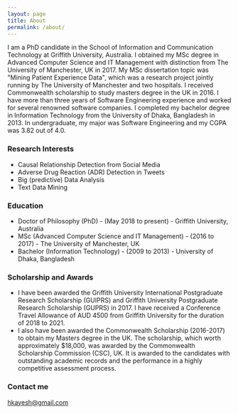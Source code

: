 ```yaml
---
layout: page
title: About
permalink: /about/
---
```

I am a PhD candidate in the School of Information and Communication Technology at Griffith University, Australia. I obtained my MSc degree in Advanced Computer Science and IT Management with distinction from The University of Manchester, UK in 2017. My MSc dissertation topic was "Mining Patient Experience Data", which was a research project jointly running by The University of Manchester and two hospitals. I received Commonwealth scholarship to study masters degree in the UK in 2016. I have more than three years of Software Engineering experience and worked for several renowned software companies. I completed my bachelor degree in Information Technology from the University of Dhaka, Bangladesh in 2013. In undergraduate, my major was Software Engineering and my CGPA was 3.82 out of 4.0.

### Research Interests

- Causal Relationship Detection from Social Media
- Adverse Drug Reaction (ADR) Detection in Tweets 
- Big (predictive) Data Analysis
- Text Data Mining 

### Education

- Doctor of Philosophy (PhD) - (May 2018 to present) - Griffith University, Australia
- MSc (Advanced Computer Science and IT Management) - (2016 to 2017) - The University of Manchester, UK
- Bachelor (Information Technology) - (2009 to 2013) - University of Dhaka, Bangladesh

### Scholarship and Awards

- I have been awarded the Griffith University International Postgraduate Research Scholarship (GUIPRS) and  Griffith University Postgraduate Research Scholarship (GUPRS) in 2017. I have received a Conference Travel Allowance of AUD 4500 from Griffith University for the duration of 2018 to 2021. 
- I also have been awarded the Commonwealth Scholarship (2016-2017) to obtain my Masters degree in the UK. The scholarship, which worth approximately $18,000, was awarded by the Commonwealth Scholarship Commission (CSC), UK. It is awarded to the candidates with outstanding academic records and the performance in a highly competitive assessment process.

### Contact me

[hkayesh@gmail.com](mailto:hkayesh@gmail.com)
